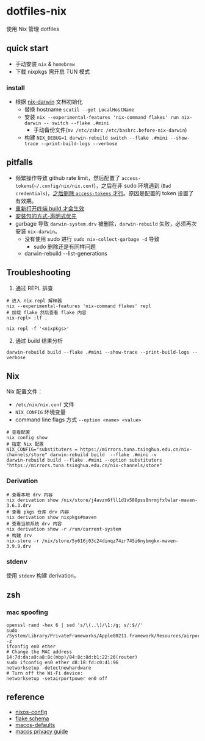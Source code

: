 # dotfiles-nix

使用 Nix 管理 dotfiles

## quick start 

- 手动安装 `nix` & `homebrew`
- 下载 nixpkgs 需开启 TUN 模式

### install
- 根据 [nix-darwin](https://github.com/LnL7/nix-darwin#flakes) 文档初始化
  - 替换 hostname `scutil --get LocalHostName`
  - 安装 `nix --experimental-features 'nix-command flakes' run nix-darwin -- switch --flake .#mini`
    - 手动备份文件(`mv /etc/zshrc /etc/bashrc.before-nix-darwin`)
  - 构建 `NIX_DEBUG=1 darwin-rebuild switch --flake .#mini --show-trace --print-build-logs --verbose`

## pitfalls
- 频繁操作导致 github rate limit，然后配置了 `access-tokens`(`~/.config/nix/nix.conf`)，之后在非 sudo 环境遇到 (`Bad credentials`)，[之后删除 `access-tokens` 才行](https://discourse.nixos.org/t/nix-commands-fail-github-requests-401-without-sudo/30038)。原因是配置的 token 设置了有效期。
- [重新打开终端 build 才会生效](https://github.com/LnL7/nix-darwin/issues/919#issuecomment-2094711044)
- [安装包的方式-声明式优先](https://github.com/NixOS/nixpkgs/pull/77960)
- garbage 导致 `darwin-system.drv` 被删除，`darwin-rebuild` 失败，必须再次安装 `nix-darwin`。
  - 没有使用 sudo 进行 `sudo nix-collect-garbage -d` 导致
    - sudo 删除还是有同样问题
  - darwin-rebuild --list-generations

## Troubleshooting

1. 通过 REPL 排查
```
# 进入 nix repl 解释器
nix --experimental-features 'nix-command flakes' repl
# 加载 flake 然后查看 flake 内容
nix-repl> :lf .

nix repl -f '<nixpkgs>'
```

2. 通过 build 结果分析

```
darwin-rebuild build --flake .#mini --show-trace --print-build-logs --verbose
```

## Nix

Nix 配置文件：
- `/etc/nix/nix.conf` 文件
- `NIX_CONFIG` 环境变量
- command line flags 方式 `--option <name> <value>`

```shell
# 查看配置
nix config show
# 指定 Nix 配置
NIX_CONFIG="substituters = https://mirrors.tuna.tsinghua.edu.cn/nix-channels/store" darwin-rebuild build  --flake .#mini -v
darwin-rebuild build --flake .#mini --option substituters "https://mirrors.tuna.tsinghua.edu.cn/nix-channels/store"
```

### Derivation

```shell
# 查看本地 drv 内容
nix derivation show /nix/store/j4avzn6fll1d1v588pss8nrmjfxlwlar-maven-3.6.3.drv
# 查看 pkgs 仓库 drv 内容
nix derivation show nixpkgs#maven
# 查看当前系统 drv 内容
nix derivation show -r /run/current-system
# 构建 drv
nix-store -r /nix/store/5y616j03c24dinqz74zr745i6nybmgkx-maven-3.9.9.drv
```

### stdenv

使用 `stdenv` 构建 derivation。


## zsh

### mac spoofing
```shell
openssl rand -hex 6 | sed 's/\(..\)/\1:/g; s/:$//'
sudo /System/Library/PrivateFrameworks/Apple80211.framework/Resources/airport -z
ifconfig en0 ether
# Change the MAC address  14:7d:da:a9:a8:8c(mbp)/84:8c:8d:b1:22:26(router)
sudo ifconfig en0 ether d8:18:fd:c0:41:96
networksetup -detectnewhardware
# Turn off the Wi-Fi device:
networksetup -setairportpower en0 off
```

## reference
- [nixos-config](https://github.com/dustinlyons/nixos-config)
- [flake schema](https://nixos.wiki/wiki/Flakes#Output_schema)
- [macos-defaults](https://github.com/yannbertrand/macos-defaults)
- [macos privacy guide](https://www.privacyguides.org/en/os/macos-overview/#mac-address-randomization)